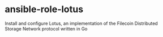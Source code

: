 # ansible-role-lotus
Install and configure Lotus, an implementation of the Filecoin Distributed Storage Network protocol written in Go
